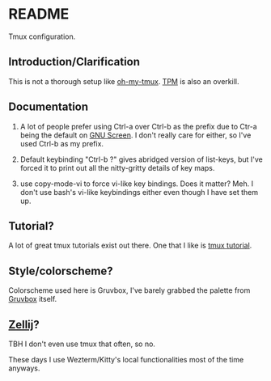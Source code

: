 # README

Tmux configuration.

## Introduction/Clarification

This is not a thorough setup like
[oh-my-tmux](https://github.com/gpakosz/.tmux).
[TPM](https://github.com/tmux-plugins/tpm) is also an overkill.

## Documentation

1. A lot of people prefer using Ctrl-a over Ctrl-b as the prefix due to Ctr-a
   being the default on [GNU Screen](https://www.gnu.org/software/screen/). I
   don't really care for either, so I've used Ctrl-b as my prefix.

2. Default keybinding "Ctrl-b ?" gives abridged version of list-keys, but I've
   forced it to print out all the nitty-gritty details of key maps.

3. use copy-mode-vi to force vi-like key bindings. Does it matter? Meh. I don't
   use bash's vi-like keybindings either even though I have set them up.

## Tutorial?

A lot of great tmux tutorials exist out there. One that I like is [tmux
tutorial](https://protechnotes.com/comprehensive-tmux-tutorial-for-beginners-with-a-cheat-sheet/).

## Style/colorscheme?

Colorscheme used here is Gruvbox, I've barely grabbed the palette from
[Gruvbox](https://github.com/morhetz/gruvbox) itself.

## [Zellij](https://zellij.dev/)?

TBH I don't even use tmux that often, so no.

These days I use Wezterm/Kitty's local functionalities most of the time anyways.

